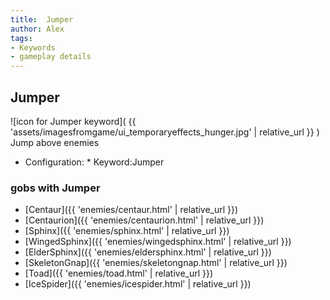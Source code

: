 ```yaml
---
title:  Jumper
author: Alex
tags:
- Keywords
- gameplay details
---                               
```






## Jumper
![icon for Jumper keyword]( {{ 'assets/imagesfromgame/ui_temporaryeffects_hunger.jpg' | relative_url }} )
Jump above enemies
* Configuration: * Keyword:Jumper
### gobs with Jumper
- [Centaur]({{ 'enemies/centaur.html' | relative_url }})
- [Centaurion]({{ 'enemies/centaurion.html' | relative_url }})
- [Sphinx]({{ 'enemies/sphinx.html' | relative_url }})
- [WingedSphinx]({{ 'enemies/wingedsphinx.html' | relative_url }})
- [ElderSphinx]({{ 'enemies/eldersphinx.html' | relative_url }})
- [SkeletonGnap]({{ 'enemies/skeletongnap.html' | relative_url }})
- [Toad]({{ 'enemies/toad.html' | relative_url }})
- [IceSpider]({{ 'enemies/icespider.html' | relative_url }})


